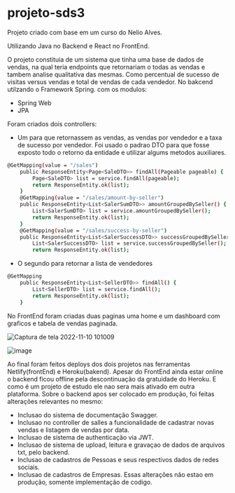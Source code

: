 # projeto-sds3

Projeto criado com base em um curso do Nelio Alves.

Utilizando Java no Backend e React no FrontEnd.

O projeto constituia de um sistema que tinha uma base de dados de vendas, na qual teria endpoints que retornariam o todas as vendas e tambem analise qualitativa das mesmas. 
Como percentual de sucesso de visitas versus vendas e total de vendas de cada vendedor.
No bakcend utilzando o Framework Spring. 
com os modulos:
- Spring Web
- JPA

Foram criados dois controllers:
- Um para que retornassem as vendas, as vendas por vendedor e a taxa de sucesso por vendedor.
Foi usado o padrao DTO para que fosse exposto todo o retorno da entidade e utilizar algums metodos auxiliares.
``` sh
@GetMapping(value = "/sales")
    public ResponseEntity<Page<SaleDTO>> findAll(Pageable pageable) {
        Page<SaleDTO> list = service.findAll(pageable);
        return ResponseEntity.ok(list);
    }
    @GetMapping(value = "/sales/amount-by-seller")
    public ResponseEntity<List<SalerSumDTO>> amountGroupedBySeller() {
        List<SalerSumDTO> list = service.amountGroupedBySeller();
        return ResponseEntity.ok(list);
    }
    @GetMapping(value = "/sales/success-by-seller")
    public ResponseEntity<List<SalerSuccessDTO>> successGroupedBySeller() {
        List<SalerSuccessDTO> list = service.successGroupedBySeller();
        return ResponseEntity.ok(list);
```
- O segundo para retornar a lista de vendedores
```sh
@GetMapping
    public ResponseEntity<List<SellerDTO>> findAll() {
        List<SellerDTO> list = service.findAll();
        return ResponseEntity.ok(list);
    }
```
No FrontEnd foram criadas duas paginas uma home e um dashboard com graficos e tabela de vendas paginada.

![Captura de tela 2022-11-10 101009](https://user-images.githubusercontent.com/54747995/201100830-75eed76f-4ae2-432d-9f90-893ad82bc07b.png)

![image](https://user-images.githubusercontent.com/54747995/201100533-b03ec8ed-f2a0-4cde-8345-13dea2832081.png)

Ao final foram feitos deploys dos dois projetos nas ferramentas Netlify(frontEnd) e Heroku(bakend).
Apesar do FrontEnd ainda estar online o backend ficou offline pela descontinuação da gratuidade do Heroku.
E como é um projeto de estudo ele nao sera mais ativado em outra plataforma.
Sobre o backend apos ser colocado em produção, foi feitas alterações relevantes no mesmo:
- Inclusao do sistema de documentação Swagger.
- Inclusao no controller de salles a funcionalidade de cadastrar novas vendas e listagem de vendas por data.
- Inclusao de sistema de authenticação via JWT.
- Inclusao de sistema de upload, leitura e gravaçao de dados de arquivos txt, pelo backend.
- Inclusao de cadastros de Pessoas e seus respectivos dados de redes sociais.
- Inclusao de cadastros de Empresas.
Essas alterações não estao em produção, somente implementação de codigo.
